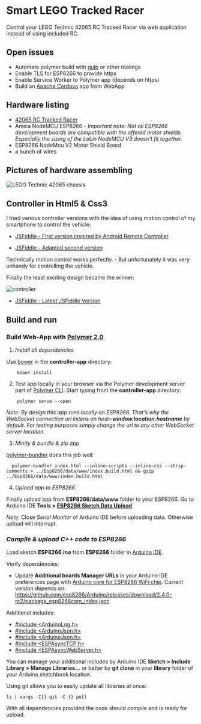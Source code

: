# Smart LEGO Tracked Racer

Control your LEGO Technic 42065 RC Tracked Racer via web application instead of using included RC.

## Open issues

* Automate polymer build with [gulp](https://gulpjs.com/) or other toolings
* Enable TLS for ESP8266 to provide https
* Enable Service Worker to Polymer app (depends on https)
* Build an [Apache Cordova](https://cordova.apache.org/) app from WebApp

## Hardware listing

* [42065 RC Tracked Racer](https://www.lego.com/en-us/technic/products/rc-tracked-racer-42065)
* Amica NodeMCU ESP8266 - *Important note: Not all ESP8266 development boards are compatible with the offered motor shields. Especially the sizing of the LoLin NodeMCU V3 doesn't fit together.*
* ESP8266 NodeMcu V2 Motor Shield Board
* a bunch of wires

## Pictures of hardware assembling

![LEGO Technic 42065 chassis](https://user-images.githubusercontent.com/16960855/31990202-b3c58120-b974-11e7-9a83-be3f9cbbaa06.jpg)

## Controller in Html5 & Css3

I tried various controller versions with the idea of using motion control of my smartphone to control the vehicle:

   * [JSFiddle - First version inspired by Android Remote Controller](https://jsfiddle.net/hunsalz/eg8L16uk/)

   * [JSFiddle - Adapted second version](https://jsfiddle.net/hunsalz/xh6ny11p/)

Technically motion control works perfectly. - But unfortunately it was very unhandy for controlling the vehicle.

Finally the least exciting design became the winner:

![controller](https://user-images.githubusercontent.com/16960855/30988069-68acddb8-a499-11e7-84b7-44836a44ae3a.png)

   * [JSFiddle - Latest JSFiddle Version](https://jsfiddle.net/hunsalz/1tgfpvgL/)

## Build and run

### Build Web-App with [Polymer 2.0](https://www.polymer-project.org/2.0/)

1. *Install all dependencies*

Use [bower](https://bower.io/) in the __controller-app__ directory:

```
    bower install
```

2. Test app locally in your browser via the Polymer development server part of [Polymer CLI](https://www.npmjs.com/package/polymer-cli). Start typing from the __controller-app__ directory:

```
    polymer serve --open
```

_Note: By design this app runs locally on ESP8266. That's why the WebSocket connection url listens on host=**window.location.hostname** by default. For testing purposes simply change the url to any other WebSocket server location._

3. *Minify & bundle & zip app*

[polymer-bundler](https://github.com/Polymer/polymer-bundler) does this job well:

```
  polymer-bundler index.html --inline-scripts --inline-css --strip-comments > ../Esp8266/data/www/index.build.html && gzip ../Esp8266/data/www/index.build.html
```
4. *Upload app to ESP8266*

Finally upload app from __ESP8266/data/www__ folder to your ESP8266. Go to Arduino IDE __Tools > [ESP8266 Sketch Data Upload](https://github.com/esp8266/arduino-esp8266fs-plugin)__

*Note*: Close _Serial Monitor_ of Arduino IDE before uploading data. Otherwise upload will interrupt.

### *Compile & upload C++ code to ESP8266*

Load sketch __ESP8266.ino__ from __ESP8266__ folder in [Arduino IDE](https://www.arduino.cc/en/main/software).

Verify dependencies:

* Update __Additional boards Manager URLs__ in your Arduino IDE preferences page with [Arduino core for ESP8266 WiFi chip](https://github.com/esp8266/Arduino). Current version depends on: https://github.com/esp8266/Arduino/releases/download/2.4.0-rc2/package_esp8266com_index.json

Additional includes:

* [#include <ArduinoLog.h>](https://github.com/thijse/Arduino-Log)
* [#include <ArduinoJson.h>](https://github.com/bblanchon/ArduinoJson)
* [#include <ArduinoJson.h>](https://github.com/bblanchon/ArduinoJson)
* [#include <ESPAsyncTCP.h>](https://github.com/me-no-dev/ESPAsyncTCP/blob/master/src/ESPAsyncTCP.h)
* [#include <ESPAsyncWebServer.h>](https://github.com/me-no-dev/ESPAsyncWebServer/blob/master/src/ESPAsyncWebServer.h)

You can manage your additional includes by Arduino IDE __Sketch > Include Library > Manage Libraries...__ or better by __git clone__ in your __library__ folder of your Arduino sketchbook location.

Using git allows you to easily update all libraries at once:

```
ls | xargs -I{} git -C {} pull
```

With all dependencies provided the code should compile and is ready for upload.
